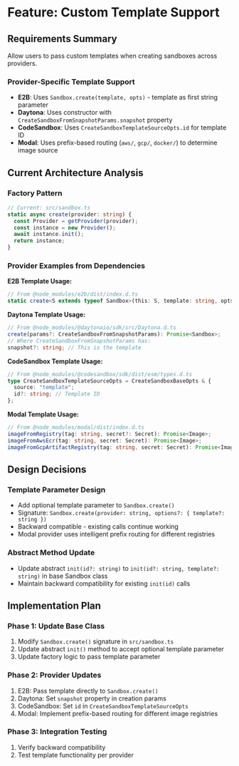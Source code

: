 # Feature: Custom Template Support

## Requirements Summary

Allow users to pass custom templates when creating sandboxes across providers.

### Provider-Specific Template Support

- **E2B**: Uses `Sandbox.create(template, opts)` - template as first string parameter
- **Daytona**: Uses constructor with `CreateSandboxFromSnapshotParams.snapshot` property  
- **CodeSandbox**: Uses `CreateSandboxTemplateSourceOpts.id` for template ID
- **Modal**: Uses prefix-based routing (`aws/`, `gcp/`, `docker/`) to determine image source

## Current Architecture Analysis

### Factory Pattern
```typescript
// Current: src/sandbox.ts
static async create(provider: string) {
  const Provider = getProvider(provider);
  const instance = new Provider();
  await instance.init();
  return instance;
}
```

### Provider Examples from Dependencies

**E2B Template Usage:**
```typescript
// From @node_modules/e2b/dist/index.d.ts
static create<S extends typeof Sandbox>(this: S, template: string, opts?: SandboxOpts): Promise<InstanceType<S>>;
```

**Daytona Template Usage:**  
```typescript
// From @node_modules/@daytonaio/sdk/src/Daytona.d.ts
create(params?: CreateSandboxFromSnapshotParams): Promise<Sandbox>;
// Where CreateSandboxFromSnapshotParams has:
snapshot?: string; // This is the template
```

**CodeSandbox Template Usage:**
```typescript  
// From @node_modules/@codesandbox/sdk/dist/esm/types.d.ts
type CreateSandboxTemplateSourceOpts = CreateSandboxBaseOpts & {
  source: "template";
  id?: string; // Template ID
};
```

**Modal Template Usage:**
```typescript
// From @node_modules/modal/dist/index.d.ts
imageFromRegistry(tag: string, secret?: Secret): Promise<Image>;
imageFromAwsEcr(tag: string, secret: Secret): Promise<Image>;
imageFromGcpArtifactRegistry(tag: string, secret: Secret): Promise<Image>;
```

## Design Decisions

### Template Parameter Design
- Add optional template parameter to `Sandbox.create()`
- Signature: `Sandbox.create(provider: string, options?: { template?: string })`
- Backward compatible - existing calls continue working
- Modal provider uses intelligent prefix routing for different registries

### Abstract Method Update
- Update abstract `init(id?: string)` to `init(id?: string, template?: string)` in base Sandbox class
- Maintain backward compatibility for existing `init(id)` calls

## Implementation Plan

### Phase 1: Update Base Class
1. Modify `Sandbox.create()` signature in `src/sandbox.ts`
2. Update abstract `init()` method to accept optional template parameter
3. Update factory logic to pass template parameter

### Phase 2: Provider Updates
1. E2B: Pass template directly to `Sandbox.create()`
2. Daytona: Set `snapshot` property in creation params
3. CodeSandbox: Set `id` in `CreateSandboxTemplateSourceOpts` 
4. Modal: Implement prefix-based routing for different image registries

### Phase 3: Integration Testing
1. Verify backward compatibility
2. Test template functionality per provider
